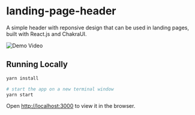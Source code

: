 # landing-page-header
A simple header with reponsive design that can be used in landing pages, built with React.js and ChakraUI.

![Demo Video](demo_video.gif)

## Running Locally

```sh
yarn install

# start the app on a new terminal window
yarn start
```

Open [http://localhost:3000](http://localhost:3000) to view it in the browser.

